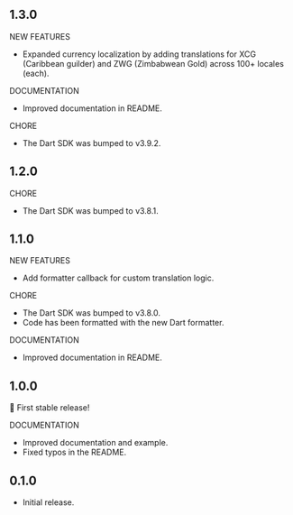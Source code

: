 ## 1.3.0

NEW FEATURES

- Expanded currency localization by adding translations for XCG (Caribbean guilder) and ZWG (Zimbabwean Gold) across 100+ locales (each).

DOCUMENTATION

- Improved documentation in README.

CHORE

- The Dart SDK was bumped to v3.9.2.

## 1.2.0

CHORE

- The Dart SDK was bumped to v3.8.1.

## 1.1.0

NEW FEATURES

- Add formatter callback for custom translation logic.

CHORE

- The Dart SDK was bumped to v3.8.0.
- Code has been formatted with the new Dart formatter.

DOCUMENTATION

- Improved documentation in README.

## 1.0.0

🎉 First stable release!

DOCUMENTATION

- Improved documentation and example.
- Fixed typos in the README.

## 0.1.0

- Initial release.
